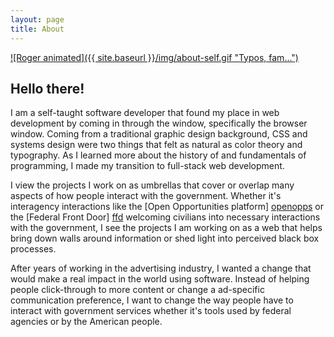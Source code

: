 ```yaml
---
layout: page
title: About
---
```


[![Roger animated]({{ site.baseurl }}/img/about-self.gif "Typos,
fam...")](http://rogerisworking.tumblr.com)

## Hello there!

I am a self-taught software developer that found my place in web development by
coming in through the window, specifically the browser window. Coming from a
traditional graphic design background, CSS and systems design were two things
that felt as natural as color theory and typography. As I learned more about the
history of and fundamentals of programming, I made my transition to full-stack
web development.

I view the projects I work on as umbrellas that cover or overlap many aspects of
how people interact with the government. Whether it's interagency interactions
like the [Open Opportunities platform] [openopps] or the [Federal Front Door]
[ffd] welcoming civilians into necessary interactions with the government, I see
the projects I am working on as a web that helps bring down walls around
information or shed light into perceived black box processes.

[openopps]: https://github.com/18F/openopps-platform "Open Opportunities Github Repo"
[ffd]: https://labs.usa.gov/ "Federal Front Door at USA.gov"

After years of working in the advertising industry, I wanted a change that would
make a real impact in the world using software. Instead of helping people
click-through to more content or change a ad-specific communication preference,
I want to change the way people have to interact with government services whether
it's tools used by federal agencies or by the American people.
